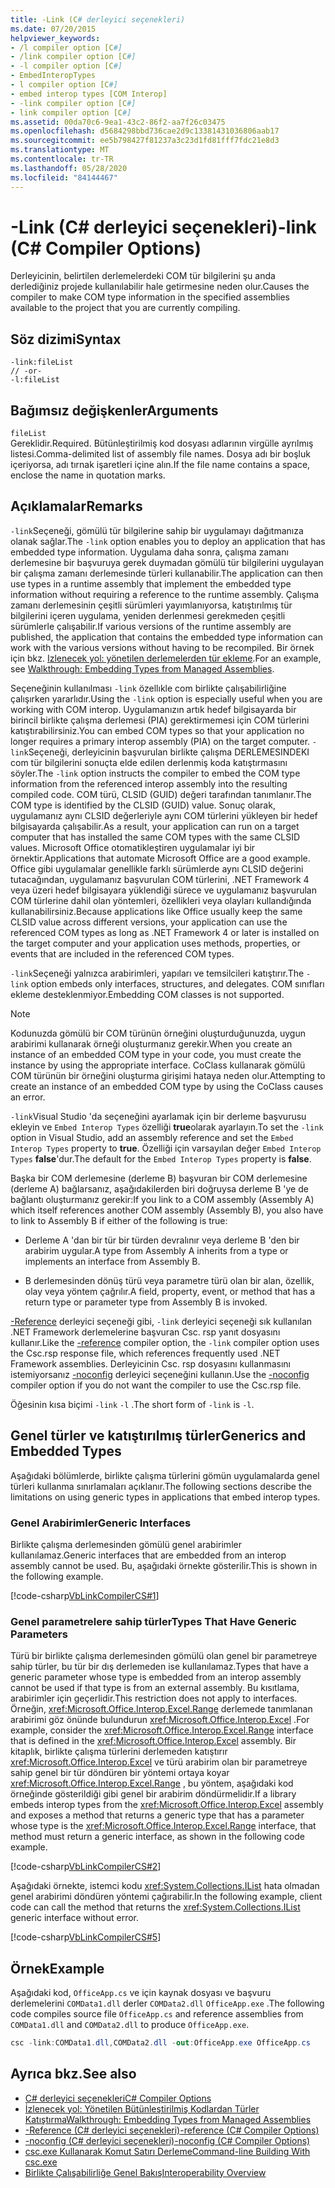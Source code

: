 ```yaml
---
title: -Link (C# derleyici seçenekleri)
ms.date: 07/20/2015
helpviewer_keywords:
- /l compiler option [C#]
- /link compiler option [C#]
- -l compiler option [C#]
- EmbedInteropTypes
- l compiler option [C#]
- embed interop types [COM Interop]
- -link compiler option [C#]
- link compiler option [C#]
ms.assetid: 00da70c6-9ea1-43c2-86f2-aa7f26c03475
ms.openlocfilehash: d5684298bbd736cae2d9c13381431036806aab17
ms.sourcegitcommit: ee5b798427f81237a3c23d1fd81fff7fdc21e8d3
ms.translationtype: MT
ms.contentlocale: tr-TR
ms.lasthandoff: 05/28/2020
ms.locfileid: "84144467"
---
```

# <a name="-link-c-compiler-options"></a><span data-ttu-id="8aa44-102">-Link (C# derleyici seçenekleri)</span><span class="sxs-lookup"><span data-stu-id="8aa44-102">-link (C# Compiler Options)</span></span>
<span data-ttu-id="8aa44-103">Derleyicinin, belirtilen derlemelerdeki COM tür bilgilerini şu anda derlediğiniz projede kullanılabilir hale getirmesine neden olur.</span><span class="sxs-lookup"><span data-stu-id="8aa44-103">Causes the compiler to make COM type information in the specified assemblies available to the project that you are currently compiling.</span></span>

## <a name="syntax"></a><span data-ttu-id="8aa44-104">Söz dizimi</span><span class="sxs-lookup"><span data-stu-id="8aa44-104">Syntax</span></span>

```console
-link:fileList
// -or-
-l:fileList
```

## <a name="arguments"></a><span data-ttu-id="8aa44-105">Bağımsız değişkenler</span><span class="sxs-lookup"><span data-stu-id="8aa44-105">Arguments</span></span>
 `fileList`  
 <span data-ttu-id="8aa44-106">Gereklidir.</span><span class="sxs-lookup"><span data-stu-id="8aa44-106">Required.</span></span> <span data-ttu-id="8aa44-107">Bütünleştirilmiş kod dosyası adlarının virgülle ayrılmış listesi.</span><span class="sxs-lookup"><span data-stu-id="8aa44-107">Comma-delimited list of assembly file names.</span></span> <span data-ttu-id="8aa44-108">Dosya adı bir boşluk içeriyorsa, adı tırnak işaretleri içine alın.</span><span class="sxs-lookup"><span data-stu-id="8aa44-108">If the file name contains a space, enclose the name in quotation marks.</span></span>

## <a name="remarks"></a><span data-ttu-id="8aa44-109">Açıklamalar</span><span class="sxs-lookup"><span data-stu-id="8aa44-109">Remarks</span></span>
 <span data-ttu-id="8aa44-110">`-link`Seçeneği, gömülü tür bilgilerine sahip bir uygulamayı dağıtmanıza olanak sağlar.</span><span class="sxs-lookup"><span data-stu-id="8aa44-110">The `-link` option enables you to deploy an application that has embedded type information.</span></span> <span data-ttu-id="8aa44-111">Uygulama daha sonra, çalışma zamanı derlemesine bir başvuruya gerek duymadan gömülü tür bilgilerini uygulayan bir çalışma zamanı derlemesinde türleri kullanabilir.</span><span class="sxs-lookup"><span data-stu-id="8aa44-111">The application can then use types in a runtime assembly that implement the embedded type information without requiring a reference to the runtime assembly.</span></span> <span data-ttu-id="8aa44-112">Çalışma zamanı derlemesinin çeşitli sürümleri yayımlanıyorsa, katıştırılmış tür bilgilerini içeren uygulama, yeniden derlenmesi gerekmeden çeşitli sürümlerle çalışabilir.</span><span class="sxs-lookup"><span data-stu-id="8aa44-112">If various versions of the runtime assembly are published, the application that contains the embedded type information can work with the various versions without having to be recompiled.</span></span> <span data-ttu-id="8aa44-113">Bir örnek için bkz. [Izlenecek yol: yönetilen derlemelerden tür ekleme](../../../standard/assembly/embed-types-visual-studio.md).</span><span class="sxs-lookup"><span data-stu-id="8aa44-113">For an example, see [Walkthrough: Embedding Types from Managed Assemblies](../../../standard/assembly/embed-types-visual-studio.md).</span></span>

 <span data-ttu-id="8aa44-114">Seçeneğinin kullanılması `-link` özellıkle com birlikte çalışabilirliğine çalışırken yararlıdır.</span><span class="sxs-lookup"><span data-stu-id="8aa44-114">Using the `-link` option is especially useful when you are working with COM interop.</span></span> <span data-ttu-id="8aa44-115">Uygulamanızın artık hedef bilgisayarda bir birincil birlikte çalışma derlemesi (PIA) gerektirmemesi için COM türlerini katıştırabilirsiniz.</span><span class="sxs-lookup"><span data-stu-id="8aa44-115">You can embed COM types so that your application no longer requires a primary interop assembly (PIA) on the target computer.</span></span> <span data-ttu-id="8aa44-116">`-link`Seçeneği, derleyicinin başvurulan birlikte çalışma DERLEMESINDEKI com tür bilgilerini sonuçta elde edilen derlenmiş koda katıştırmasını söyler.</span><span class="sxs-lookup"><span data-stu-id="8aa44-116">The `-link` option instructs the compiler to embed the COM type information from the referenced interop assembly into the resulting compiled code.</span></span> <span data-ttu-id="8aa44-117">COM türü, CLSID (GUID) değeri tarafından tanımlanır.</span><span class="sxs-lookup"><span data-stu-id="8aa44-117">The COM type is identified by the CLSID (GUID) value.</span></span> <span data-ttu-id="8aa44-118">Sonuç olarak, uygulamanız aynı CLSID değerleriyle aynı COM türlerini yükleyen bir hedef bilgisayarda çalışabilir.</span><span class="sxs-lookup"><span data-stu-id="8aa44-118">As a result, your application can run on a target computer that has installed the same COM types with the same CLSID values.</span></span> <span data-ttu-id="8aa44-119">Microsoft Office otomatikleştiren uygulamalar iyi bir örnektir.</span><span class="sxs-lookup"><span data-stu-id="8aa44-119">Applications that automate Microsoft Office are a good example.</span></span> <span data-ttu-id="8aa44-120">Office gibi uygulamalar genellikle farklı sürümlerde aynı CLSID değerini tutacağından, uygulamanız başvurulan COM türlerini, .NET Framework 4 veya üzeri hedef bilgisayara yüklendiği sürece ve uygulamanız başvurulan COM türlerine dahil olan yöntemleri, özellikleri veya olayları kullandığında kullanabilirsiniz.</span><span class="sxs-lookup"><span data-stu-id="8aa44-120">Because applications like Office usually keep the same CLSID value across different versions, your application can use the referenced COM types as long as .NET Framework 4 or later is installed on the target computer and your application uses methods, properties, or events that are included in the referenced COM types.</span></span>

 <span data-ttu-id="8aa44-121">`-link`Seçeneği yalnızca arabirimleri, yapıları ve temsilcileri katıştırır.</span><span class="sxs-lookup"><span data-stu-id="8aa44-121">The `-link` option embeds only interfaces, structures, and delegates.</span></span> <span data-ttu-id="8aa44-122">COM sınıfları ekleme desteklenmiyor.</span><span class="sxs-lookup"><span data-stu-id="8aa44-122">Embedding COM classes is not supported.</span></span>

> [!NOTE]
> <span data-ttu-id="8aa44-123">Kodunuzda gömülü bir COM türünün örneğini oluşturduğunuzda, uygun arabirimi kullanarak örneği oluşturmanız gerekir.</span><span class="sxs-lookup"><span data-stu-id="8aa44-123">When you create an instance of an embedded COM type in your code, you must create the instance by using the appropriate interface.</span></span> <span data-ttu-id="8aa44-124">CoClass kullanarak gömülü COM türünün bir örneğini oluşturma girişimi hataya neden olur.</span><span class="sxs-lookup"><span data-stu-id="8aa44-124">Attempting to create an instance of an embedded COM type by using the CoClass causes an error.</span></span>

 <span data-ttu-id="8aa44-125">`-link`Visual Studio 'da seçeneğini ayarlamak için bir derleme başvurusu ekleyin ve `Embed Interop Types` özelliği **true**olarak ayarlayın.</span><span class="sxs-lookup"><span data-stu-id="8aa44-125">To set the `-link` option in Visual Studio, add an assembly reference and set the `Embed Interop Types` property to **true**.</span></span> <span data-ttu-id="8aa44-126">Özelliği için varsayılan değer `Embed Interop Types` **false**'dur.</span><span class="sxs-lookup"><span data-stu-id="8aa44-126">The default for the `Embed Interop Types` property is **false**.</span></span>

 <span data-ttu-id="8aa44-127">Başka bir COM derlemesine (derleme B) başvuran bir COM derlemesine (derleme A) bağlarsanız, aşağıdakilerden biri doğruysa derleme B 'ye de bağlantı oluşturmanız gerekir:</span><span class="sxs-lookup"><span data-stu-id="8aa44-127">If you link to a COM assembly (Assembly A) which itself references another COM assembly (Assembly B), you also have to link to Assembly B if either of the following is true:</span></span>

- <span data-ttu-id="8aa44-128">Derleme A 'dan bir tür bir türden devralınır veya derleme B 'den bir arabirim uygular.</span><span class="sxs-lookup"><span data-stu-id="8aa44-128">A type from Assembly A inherits from a type or implements an interface from Assembly B.</span></span>

- <span data-ttu-id="8aa44-129">B derlemesinden dönüş türü veya parametre türü olan bir alan, özellik, olay veya yöntem çağrılır.</span><span class="sxs-lookup"><span data-stu-id="8aa44-129">A field, property, event, or method that has a return type or parameter type from Assembly B is invoked.</span></span>

 <span data-ttu-id="8aa44-130">[-Reference](./reference-compiler-option.md) derleyici seçeneği gibi, `-link` derleyici seçeneği sık kullanılan .NET Framework derlemelerine başvuran Csc. rsp yanıt dosyasını kullanır.</span><span class="sxs-lookup"><span data-stu-id="8aa44-130">Like the [-reference](./reference-compiler-option.md) compiler option, the `-link` compiler option uses the Csc.rsp response file, which references frequently used .NET Framework assemblies.</span></span> <span data-ttu-id="8aa44-131">Derleyicinin Csc. rsp dosyasını kullanmasını istemiyorsanız [-noconfig](./noconfig-compiler-option.md) derleyici seçeneğini kullanın.</span><span class="sxs-lookup"><span data-stu-id="8aa44-131">Use the [-noconfig](./noconfig-compiler-option.md) compiler option if you do not want the compiler to use the Csc.rsp file.</span></span>

 <span data-ttu-id="8aa44-132">Öğesinin kısa biçimi `-link` `-l` .</span><span class="sxs-lookup"><span data-stu-id="8aa44-132">The short form of `-link` is `-l`.</span></span>

## <a name="generics-and-embedded-types"></a><span data-ttu-id="8aa44-133">Genel türler ve katıştırılmış türler</span><span class="sxs-lookup"><span data-stu-id="8aa44-133">Generics and Embedded Types</span></span>
 <span data-ttu-id="8aa44-134">Aşağıdaki bölümlerde, birlikte çalışma türlerini gömün uygulamalarda genel türleri kullanma sınırlamaları açıklanır.</span><span class="sxs-lookup"><span data-stu-id="8aa44-134">The following sections describe the limitations on using generic types in applications that embed interop types.</span></span>

### <a name="generic-interfaces"></a><span data-ttu-id="8aa44-135">Genel Arabirimler</span><span class="sxs-lookup"><span data-stu-id="8aa44-135">Generic Interfaces</span></span>
 <span data-ttu-id="8aa44-136">Birlikte çalışma derlemesinden gömülü genel arabirimler kullanılamaz.</span><span class="sxs-lookup"><span data-stu-id="8aa44-136">Generic interfaces that are embedded from an interop assembly cannot be used.</span></span> <span data-ttu-id="8aa44-137">Bu, aşağıdaki örnekte gösterilir.</span><span class="sxs-lookup"><span data-stu-id="8aa44-137">This is shown in the following example.</span></span>

 [!code-csharp[VbLinkCompilerCS#1](~/samples/snippets/csharp/VS_Snippets_VBCSharp/vblinkcompilercs/cs/program.cs#1)]

### <a name="types-that-have-generic-parameters"></a><span data-ttu-id="8aa44-138">Genel parametrelere sahip türler</span><span class="sxs-lookup"><span data-stu-id="8aa44-138">Types That Have Generic Parameters</span></span>
 <span data-ttu-id="8aa44-139">Türü bir birlikte çalışma derlemesinden gömülü olan genel bir parametreye sahip türler, bu tür bir dış derlemeden ise kullanılamaz.</span><span class="sxs-lookup"><span data-stu-id="8aa44-139">Types that have a generic parameter whose type is embedded from an interop assembly cannot be used if that type is from an external assembly.</span></span> <span data-ttu-id="8aa44-140">Bu kısıtlama, arabirimler için geçerlidir.</span><span class="sxs-lookup"><span data-stu-id="8aa44-140">This restriction does not apply to interfaces.</span></span> <span data-ttu-id="8aa44-141">Örneğin, <xref:Microsoft.Office.Interop.Excel.Range> derlemede tanımlanan arabirimi göz önünde bulundurun <xref:Microsoft.Office.Interop.Excel> .</span><span class="sxs-lookup"><span data-stu-id="8aa44-141">For example, consider the <xref:Microsoft.Office.Interop.Excel.Range> interface that is defined in the <xref:Microsoft.Office.Interop.Excel> assembly.</span></span> <span data-ttu-id="8aa44-142">Bir kitaplık, birlikte çalışma türlerini derlemeden katıştırır <xref:Microsoft.Office.Interop.Excel> ve türü arabirim olan bir parametreye sahip genel bir tür döndüren bir yöntemi ortaya koyar <xref:Microsoft.Office.Interop.Excel.Range> , bu yöntem, aşağıdaki kod örneğinde gösterildiği gibi genel bir arabirim döndürmelidir.</span><span class="sxs-lookup"><span data-stu-id="8aa44-142">If a library embeds interop types from the <xref:Microsoft.Office.Interop.Excel> assembly and exposes a method that returns a generic type that has a parameter whose type is the <xref:Microsoft.Office.Interop.Excel.Range> interface, that method must return a generic interface, as shown in the following code example.</span></span>

[!code-csharp[VbLinkCompilerCS#2](~/samples/snippets/csharp/VS_Snippets_VBCSharp/vblinkcompilercs/cs/utility.cs)]

 <span data-ttu-id="8aa44-143">Aşağıdaki örnekte, istemci kodu <xref:System.Collections.IList> hata olmadan genel arabirimi döndüren yöntemi çağırabilir.</span><span class="sxs-lookup"><span data-stu-id="8aa44-143">In the following example, client code can call the method that returns the <xref:System.Collections.IList> generic interface without error.</span></span>

 [!code-csharp[VbLinkCompilerCS#5](~/samples/snippets/csharp/VS_Snippets_VBCSharp/vblinkcompilercs/cs/program.cs#5)]

## <a name="example"></a><span data-ttu-id="8aa44-144">Örnek</span><span class="sxs-lookup"><span data-stu-id="8aa44-144">Example</span></span>
 <span data-ttu-id="8aa44-145">Aşağıdaki kod, `OfficeApp.cs` ve için kaynak dosyası ve başvuru derlemelerini `COMData1.dll` derler `COMData2.dll` `OfficeApp.exe` .</span><span class="sxs-lookup"><span data-stu-id="8aa44-145">The following code compiles source file `OfficeApp.cs` and reference assemblies from `COMData1.dll` and `COMData2.dll` to produce `OfficeApp.exe`.</span></span>

```csharp
csc -link:COMData1.dll,COMData2.dll -out:OfficeApp.exe OfficeApp.cs
```

## <a name="see-also"></a><span data-ttu-id="8aa44-146">Ayrıca bkz.</span><span class="sxs-lookup"><span data-stu-id="8aa44-146">See also</span></span>

- [<span data-ttu-id="8aa44-147">C# derleyici seçenekleri</span><span class="sxs-lookup"><span data-stu-id="8aa44-147">C# Compiler Options</span></span>](./index.md)
- [<span data-ttu-id="8aa44-148">İzlenecek yol: Yönetilen Bütünleştirilmiş Kodlardan Türler Katıştırma</span><span class="sxs-lookup"><span data-stu-id="8aa44-148">Walkthrough: Embedding Types from Managed Assemblies</span></span>](../../../standard/assembly/embed-types-visual-studio.md)
- [<span data-ttu-id="8aa44-149">-Reference (C# derleyici seçenekleri)</span><span class="sxs-lookup"><span data-stu-id="8aa44-149">-reference (C# Compiler Options)</span></span>](./reference-compiler-option.md)
- [<span data-ttu-id="8aa44-150">-noconfig (C# derleyici seçenekleri)</span><span class="sxs-lookup"><span data-stu-id="8aa44-150">-noconfig (C# Compiler Options)</span></span>](./noconfig-compiler-option.md)
- [<span data-ttu-id="8aa44-151">csc.exe Kullanarak Komut Satırı Derleme</span><span class="sxs-lookup"><span data-stu-id="8aa44-151">Command-line Building With csc.exe</span></span>](./command-line-building-with-csc-exe.md)
- [<span data-ttu-id="8aa44-152">Birlikte Çalışabilirliğe Genel Bakış</span><span class="sxs-lookup"><span data-stu-id="8aa44-152">Interoperability Overview</span></span>](../../programming-guide/interop/interoperability-overview.md)
